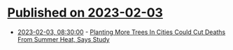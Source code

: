 # [Published on 2023-02-03](index.md)

* [2023-02-03, 08:30:00](https://news.slashdot.org/story/23/02/03/0254214/planting-more-trees-in-cities-could-cut-deaths-from-summer-heat-says-study?utm_source=rss1.0mainlinkanon&utm_medium=feed) - [Planting More Trees In Cities Could Cut Deaths From Summer Heat, Says Study](https://news.slashdot.org/story/23/02/03/0254214/planting-more-trees-in-cities-could-cut-deaths-from-summer-heat-says-study?utm_source=rss1.0mainlinkanon&utm_medium=feed)
